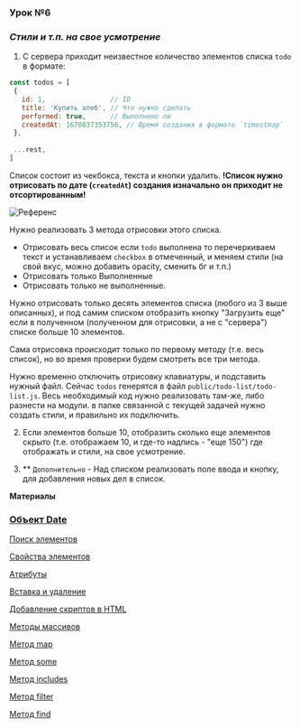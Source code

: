 ### Урок №6

### ***Стили и т.п. на свое усмотрение***

1) C сервера приходит неизвестное количество элементов списка `todo` в формате:
 ```javascript
const todos = [
  {
    id: 1,                // ID
    title: 'Купить хлеб', // Что нужно сделать
    performed: true,      // Выполнено ли
    createdAt: 1670837353756, // Время создания в формате `timestmap`
  },
  
  ...rest,
]
```
Список состоит из чекбокса, текста и кнопки удалить.
**!Список нужно отрисовать по дате (`createdAt`) создания изначально он приходит не отсортированным!**


![Референс](reference-todo.png)


Нужно реализовать 3 метода отрисовки этого списка.
 - Отрисовать весь список если `todo` выполнена то перечеркиваем текст и устанавливаем `checkbox` в отмеченный, и меняем стили (на свой вкус, можно добавить opacity, сменить бг и т.п.)
 - Отрисовать только Выполненные
 - Отрисовать только не выполненные.

Нужно отрисовать только десять элементов списка (любого из 3 выше описанных), и под самим списком отобразить кнопку "Загрузить еще" если в полученном (полученном для отрисовки, а не с "сервера") списке больше 10 элементов.

Сама отрисовка происходит только по первому методу (т.е. весь список), но во время проверки будем смотреть все три метода.

Нужно временно отключить отрисовку клавиатуры, и подставить нужный файл.
Сейчас `todos` генерятся в файл `public/todo-list/todo-list.js`.
Весь необходимый код нужно реализовать там-же, либо разнести на модули.
в папке связанной с текущей задачей нужно создать стили, и правильно их подключить.

2) Если элементов больше 10, отобразить сколько еще элементов скрыто (т.е. отображаем 10, и где-то надпись - "еще 150") где  отображать и стили, на свое усмотрение.

3) ** `Дополнительно` - Над списком реализовать поле ввода и кнопку, для добавления новых дел в список.



**Материалы**


### [Объект Date](https://learn.javascript.ru/datetime)

[Поиск элементов](https://learn.javascript.ru/searching-elements-dom)

[Свойства элементов](https://learn.javascript.ru/basic-dom-node-properties)

[Атрибуты](https://learn.javascript.ru/dom-attributes-and-properties)

[Вставка и удаление](https://learn.javascript.ru/modifying-document)

[Добавление скриптов в HTML](https://learn.javascript.ru/script-async-defer)

[Методы массивов](https://learn.javascript.ru/array-methods)

[Метод map](https://developer.mozilla.org/ru/docs/Web/JavaScript/Reference/Global_Objects/Array/map)

[Метод some](https://developer.mozilla.org/ru/docs/Web/JavaScript/Reference/Global_Objects/Array/sort)

[Метод includes](https://developer.mozilla.org/ru/docs/Web/JavaScript/Reference/Global_Objects/Array/includes)

[Метод filter](https://developer.mozilla.org/ru/docs/Web/JavaScript/Reference/Global_Objects/Array/filter)

[Метод find](https://developer.mozilla.org/ru/docs/Web/JavaScript/Reference/Global_Objects/Array/find)


